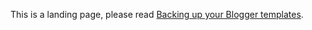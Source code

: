This is a landing page, please read [Backing up your Blogger templates](http://getctrlback.blogspot.com/2008/10/backing-up-your-blogger-templates.html).